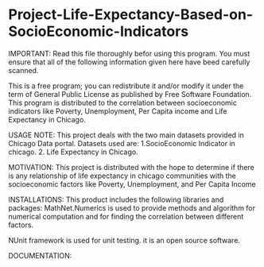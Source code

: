 # Project-Life-Expectancy-Based-on-SocioEconomic-Indicators

IMPORTANT:
Read this file thoroughly befor using this program. You must ensure that all of the following information given here have beed carefully scanned. 

This is a free program; you can redistribute it and/or modify it under the term of General Public License as published by Free Software Foundation. This program is distributed to the correlation between socioeconomic indicators like Poverty, Unemployment, Per Capita income and Life Expectancy in Chicago.

USAGE NOTE:
This project deals with the two main datasets provided in Chicago Data portal. Datasets used are:
1.SocioEconomic Indicator in chicago.
2. Life Expectancy in Chicago.

MOTIVATION:
This project is distributed with the hope to determine if there is any relationship of life expectancy in chicago communities with the socioeconomic factors like Poverty, Unemployment, and Per Capita Income

INSTALLATIONS:
This product includes the following libraries and packages:
MathNet.Numerics is used to provide methods and algorithm for numerical computation and for finding the correlation between different factors.

NUnit framework is used for unit testing. it is an open source software. 



DOCUMENTATION:

